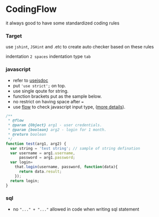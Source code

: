 # CodingFlow
it always good to have some standardized coding rules

### Target
use `jshint`, `JSHint` and .etc to create auto checker based on these rules

indentation `2 spaces`
indentation type `tab`

### javascript
- refer to [usejsdoc](http://usejsdoc.org/tags-param.html)
- put `'use strict';` on top.
- use single qoute for string.
- function brackets put as the sample below.
- no restrict on having space after `=`
- use [flow](https://github.com/facebook/flow) to check javascript input type, ([more details](https://code.facebook.com/posts/1505962329687926/flow-a-new-static-type-checker-for-javascript/)).

```javascript
/**
 * @flow
 * @param {Object} arg1 - user credentials.
 * @param {boolean} arg2 - login for 1 month.
 * @return boolean
 */
function test(arg1, arg2) {
  var string = 'test string'; // sample of string defination
  var username = arg1.username,
      password = arg1.password;
  var login=
    that.login(username, password, function(data){
      return data.result;
    });
  return login;
}
```

### sql
- no `"..." + "..."` allowed in code when writing sql statement
